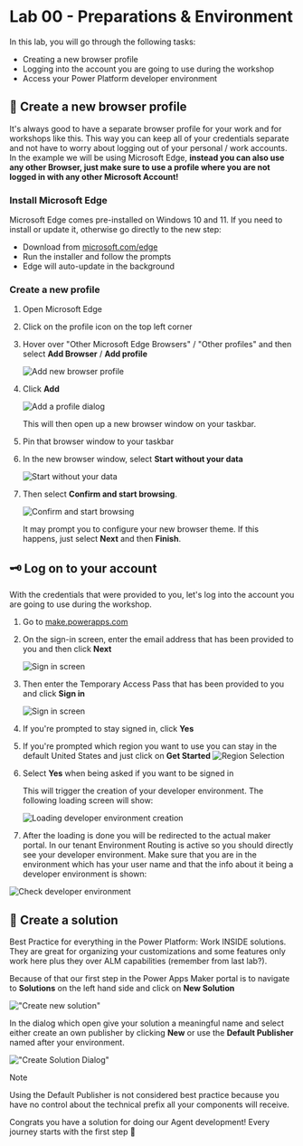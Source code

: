 # Lab 00 - Preparations & Environment

In this lab, you will go through the following tasks:

* Creating a new browser profile
* Logging into the account you are going to use during the workshop
* Access your Power Platform developer environment

## 👥 Create a new browser profile

It's always good to have a separate browser profile for your work and for workshops like this. This way you can keep all of your credentials separate and not have to worry about logging out of your personal / work accounts. In the example we will be using Microsoft Edge, **instead you can also use any other Browser, just make sure to use a profile where you are not logged in with any other Microsoft Account!**

### Install Microsoft Edge

Microsoft Edge comes pre-installed on Windows 10 and 11. If you need to install or update it, otherwise go directly to the new step:

* Download from [microsoft.com/edge](https://www.microsoft.com/edge)
* Run the installer and follow the prompts
* Edge will auto-update in the background

### Create a new profile

1. Open Microsoft Edge
2. Click on the profile icon on the top left corner
3. Hover over "Other Microsoft Edge Browsers" / "Other profiles" and then select **Add Browser** / **Add profile**

    ![Add new browser profile](assets/0000-0_add-new-browser-profile.png)

4. Click **Add**

    ![Add a profile dialog](assets/0000-1_add-profile.png)

    This will then open up a new browser window on your taskbar.

5. Pin that browser window to your taskbar
6. In the new browser window, select **Start without your data**

    ![Start without your data](assets/0000-2_start-without-your-data.png)

7. Then select **Confirm and start browsing**.

    ![Confirm and start browsing](assets/0000-3_confirm-and-start-browsing.png)

    It may prompt you to configure your new browser theme. If this happens, just select **Next** and then **Finish**.

## 🗝️ Log on to your account

With the credentials that were provided to you, let's log into the account you are going to use during the workshop.

1. Go to [make.powerapps.com](https://make.powerapps.com)
2. On the sign-in screen, enter the email address that has been provided to you and then click **Next**

   ![Sign in screen](./assets/0000-0_sign-in-email.png)

3. Then enter the Temporary Access Pass that has been provided to you and click **Sign in**

   ![Sign in screen](./assets/0000-1_sign-in-password.png)

4. If you're prompted to stay signed in, click **Yes**
5. If you're prompted which region you want to use you can stay in the default United States and just click on  **Get Started**
![Region Selection](./assets/0001-2_default_region.png)
6. Select **Yes** when being asked if you want to be signed in

    This will trigger the creation of your developer environment. The following loading screen will show:

    ![Loading developer environment creation](./assets/0001-3_preparingdevenvironment.png)
7. After the loading is done you will be redirected to the actual maker portal. In our tenant Environment Routing is active so you should directly see your developer environment. Make sure that you are in the environment which has your user name and that the info about it being a developer environment is shown:

![Check developer environment](./assets/0001-4_checkdevenvironment.png)


## 📂 Create a solution

Best Practice for everything in the Power Platform: Work INSIDE solutions. They are great for organizing your customizations and some features only work here plus they over ALM capabilities (remember from last lab?).

Because of that our first step in the Power Apps Maker portal is to navigate to **Solutions** on the left hand side and click on **New Solution**

!["Create new solution"](./assets/0010-0_createsolution.png)

In the dialog which open give your solution a meaningful name and select either create an own publisher by clicking **New** or use the **Default Publisher** named after your environment.

!["Create Solution Dialog"](./assets/0010-1_solutionwizard.png)

> [!NOTE]
> Using the Default Publisher is not considered best practice because you have no control about the technical prefix all your components will receive.

Congrats you have a solution for doing our Agent development! Every journey starts with the first step 💪